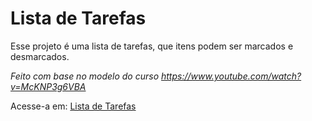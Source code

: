 # Lista de Tarefas

<p>Esse projeto é uma lista de tarefas, que itens podem ser marcados e desmarcados.</p>
<p><i>Feito com base no modelo do curso <a href="https://www.youtube.com/watch?v=McKNP3g6VBA">https://www.youtube.com/watch?v=McKNP3g6VBA</a></i></p>
<p>Acesse-a em: <a href="https://bruno08nunes.github.io/projetos/js/listaTarefas/">Lista de Tarefas</a></p>
